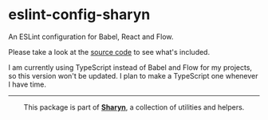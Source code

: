 # eslint-config-sharyn

An ESLint configuration for Babel, React and Flow.

Please take a look at the [source code](https://github.com/sharynjs/eslint-config-sharyn/blob/master/index.js) to see what's included.

I am currently using TypeScript instead of Babel and Flow for my projects, so this version won't be updated.
I plan to make a TypeScript one whenever I have time.

<hr />

<p align="center">
  This package is part of <a href="https://github.com/sharynjs/sharyn"><b>Sharyn</b></a>, a collection of utilities and helpers.
</p>
